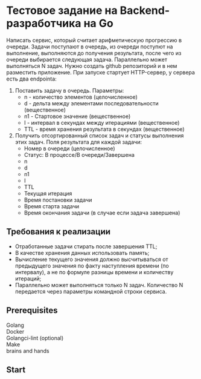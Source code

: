 # Тестовое задание на Backend-разработчика на Go
Написать сервис, который считает арифметическую прогрессию в очереди.
Задачи поступают в очередь, из очереди поступют на выполнение, выполняются
до получения результата, после чего из очереди выбирается следующая задача.
Параллельно может выполняться N задач.
Нужно создать github репозиторий и в нем разместить приложение. При запуске
стартует HTTP-сервер, у сервера есть два endpointa:
1. Поставить задачу в очередь. Параметры:
    * n - количество элементов (целочисленное)
    * d - дельта между элементами последовательности (вещественное)
    * n1 - Стартовое значение (вещественное)
    * I - интервал в секундах между итерациями (вещественное)
    * TTL - время хранения результата в секундах (вещественное)
2. Получить отсортированный список задач и статусы выполнения этих задач. Поля результата для каждой задачи:
    * Номер в очереди (целочисленное)
    * Статус: В процессе/В очереди/Завершена 
    * n 
    * d 
    * n1 
    * I 
    * TTL 
    * Текущая итерация 
    * Время постановки задачи 
    * Время старта задачи 
    * Время окончания задачи (в случае если задача завершена)
## Требования к реализации
* Отработанные задачи стирать после завершения TTL;
* В качестве хранения данных использовать память;
* Вычисление текущего значения должно высчитываться от предыдущего
значения по факту наступления времени (по интервалу), а не по формуле
разницы времени и количеству итераций;
* Параллельно может выполняться только N задач. Количество N передается
через параметры командной строки сервиса.

## Prerequisites
Golang  
Docker  
Golangci-lint (optional)  
Make  
brains and hands


## Start

